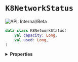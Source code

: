 # `K8NetworkStatus`


![API: Internal/Beta](https://img.shields.io/static/v1?label=API&message=Internal/Beta&color=red&style=flat-square)



```kotlin
data class K8NetworkStatus(
    val capacity: Long,
    val used: Long,
)
```

<details>
<summary>
<b>Properties</b>
</summary>

<details>
<summary>
<code>capacity</code>: <code><code><a href='https://kotlinlang.org/api/latest/jvm/stdlib/kotlin/-long/'>Long</a></code></code>
</summary>





</details>

<details>
<summary>
<code>used</code>: <code><code><a href='https://kotlinlang.org/api/latest/jvm/stdlib/kotlin/-long/'>Long</a></code></code>
</summary>





</details>



</details>


